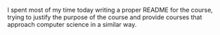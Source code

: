 I spent most of my time today writing a proper README for the course, trying to
justify the purpose of the course and provide courses that approach computer
science in a similar way.
